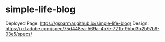 # simple-life-blog
Deployed Page: https://gsparmar.github.io/simple-life-blog/
Design: https://xd.adobe.com/spec/75d448ea-569a-4b7e-721b-9bbd3b2b97b9-03e5/specs/
